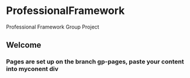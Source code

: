 # ProfessionalFramework
Professional Framework Group Project
## Welcome
### Pages are set up on the branch gp-pages, paste your content into myconent div
